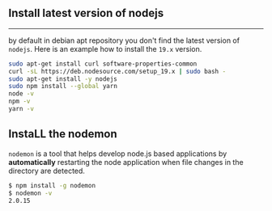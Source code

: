 ## Install latest version of nodejs

---

by default in debian apt repository you don't find the latest version of `nodejs`. Here is an example how to install the `19.x` version.

```bash
sudo apt-get install curl software-properties-common 
curl -sL https://deb.nodesource.com/setup_19.x | sudo bash -
sudo apt-get install -y nodejs
sudo npm install --global yarn
node -v 
npm -v
yarn -v
```

## InstaLL the nodemon

`nodemon` is a tool that helps develop node.js based applications by **automatically** restarting the node application when file changes in the directory are detected.

```bash
$ npm install -g nodemon
$ nodemon -v
2.0.15
```

